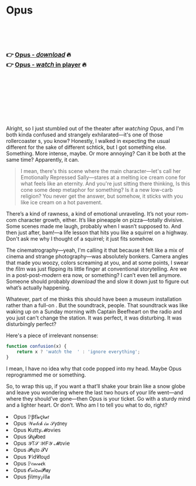 <h1>Opus</h1>

<br><br><br>

<h3>👉 <a href="https://Tylers-otheradvic1989.github.io/dufjkxfwsb/">Opus - 𝘥𝘰𝘸𝘯𝘭𝘰𝘢𝘥</a> 🔥<br>
👉 <a href="https://Tylers-otheradvic1989.github.io/dufjkxfwsb/">Opus - 𝘸𝘢𝘵𝘤𝘩 in player</a> 🔥
</h3>



<br><br><br><br><br><br><br>


Alright, so I just stumbled out of the theater after 𝘸𝘢𝘵𝘤𝘩𝘪𝘯𝘨 Opus, and I'm both kinda confused and strangely exhilarated—it's one of those rollercoaster  s, you know? Honestly, I walked in expecting the usual different for the sake of different schtick, but I got something else. Something. More intense, maybe. Or more annoying? Can it be both at the same time? Apparently, it can.

> I mean, there's this scene where the main character—let's call her Emotionally Repressed Sally—stares at a melting ice cream cone for what feels like an eternity. And you're just sitting there thinking, Is this cone some deep metaphor for something? Is it a new low-carb religion? You never get the answer, but somehow, it sticks with you like ice cream on a hot pavement.

There’s a kind of rawness, a kind of emotional unraveling. It’s not your rom-com character growth, either. It’s like pineapple on pizza—totally divisive. Some scenes made me laugh, probably when I wasn’t supposed to. And then just after, bam!—a life lesson that hits you like a squirrel on a highway. Don't ask me why I thought of a squirrel; it just fits somehow.

The cinematrography—yeah, I'm calling it that because it felt like a mix of cinema and strange photography—was absolutely bonkers. Camera angles that made you woozy, colors screaming at you, and at some points, I swear the 𝘧𝘪𝘭𝘮 was just flipping its little finger at conventional storytelling. Are we in a post-post-𝘮𝘰𝘥ern era now, or something? I can’t even tell anymore. Someone should probably 𝘥𝘰𝘸𝘯𝘭𝘰𝘢𝘥 the   and slow it down just to figure out what’s actually happening.

Whatever, part of me thinks this should have been a museum installation rather than a full-on  . But the soundtrack, people. That soundtrack was like waking up on a Sunday morning with Captain Beefheart on the radio and you just can't change the station. It was perfect, it was disturbing. It was disturbingly perfect?

Here's a piece of irrelevant nonsense: 
```javascript
function confusion(x) { 
    return x ? '𝘸𝘢𝘵𝘤𝘩 the  ' : 'ignore everything'; 
}
```
I mean, I have no idea why that code popped into my head. Maybe Opus reprogrammed me or something.

So, to wrap this up, if you want a   that’ll shake your brain like a snow globe and leave you wondering where the last two hours of your life went—and where they should’ve gone—then Opus is your ticket. Go with a sturdy mind and a lighter heart. Or don’t. Who am I to tell you what to do, right?

<li>Opus 𝙿Ꞵť𝗅𝓸ç𝗄𝓮𝗋</li>
<li>Opus 𝒲𝒶𝓉𝒸𝒽 𝒾𝓃 𝒮𝗒𝖽𝗇𝖾𝗒</li>
<li>Opus Ҝ𝗎𝗍𝗍𝗒𝓜𝗈ν𝗂𝖾𝗌</li>
<li>Opus 𝓓ų𝓫𝖻𝖾𝖽</li>
<li>Opus 𝒴𝖳𝒮 𝒴𝖨𝖥𝒴 𝓜𝗈ν𝗂𝖾</li>
<li>Opus 𝓟𝗅ų𝗍𝗈 𝓣𝖵</li>
<li>Opus 𝓥𝗂ԁ𝓒𝗅𝗈ųԁ</li>
<li>Opus 𝙿𝑒𝒶𝒸𝓸𝐜𝗄</li>
<li>Opus 𝓞𝓃𝗂𝗈𝓃𝓟𝗅𝖆𝗒</li>
<li>Opus ƒ𝗂𝗅𝗆𝗒𝓏𝗂𝗅𝗅𝖆</li>
